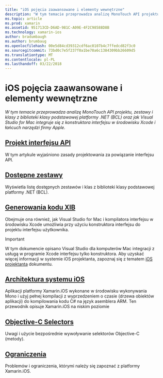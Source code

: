 ```yaml
---
title: "iOS pojęcia zaawansowane i elementy wewnętrzne"
description: "W tym temacie przeprowadza analizę MonoTouch API projektu, zestawy i klasy z biblioteki klasy podstawowej platformy .NET (BCL) oraz jak Visual Studio for Mac integruje się z konstruktora interfejsu w środowisku Xcode i łańcuch narzędzi firmy Apple."
ms.topic: article
ms.prod: xamarin
ms.assetid: 951713CD-D6AD-981C-A09E-4F2C98588D8B
ms.technology: xamarin-ios
author: bradumbaugh
ms.author: brumbaug
ms.openlocfilehash: 00e5d84cd39312cdf6ac0107b4c7ffedcd82f3c0
ms.sourcegitcommit: 73bd0c7e5f237f0a1be70a6c1384309bb26609d5
ms.translationtype: MT
ms.contentlocale: pl-PL
ms.lasthandoff: 03/22/2018
---
```

# <a name="ios-advanced-concepts-and-internals"></a>iOS pojęcia zaawansowane i elementy wewnętrzne

_W tym temacie przeprowadza analizę MonoTouch API projektu, zestawy i klasy z biblioteki klasy podstawowej platformy .NET (BCL) oraz jak Visual Studio for Mac integruje się z konstruktora interfejsu w środowisku Xcode i łańcuch narzędzi firmy Apple._




##  <a name="api-designiosinternalsapi-designindexmd"></a>[Projekt interfejsu API](~/ios/internals/api-design/index.md)

W tym artykule wyjaśniono zasady projektowania za powiązanie interfejsu API.




##  <a name="available-assembliescross-platforminternalsavailable-assembliesmd"></a>[Dostępne zestawy](~/cross-platform/internals/available-assemblies.md)

Wyświetla listę dostępnych zestawów i klas z biblioteki klasy podstawowej platformy .NET (BCL).




##  <a name="xib-code-generationiosinternalsxib-code-generationmd"></a>[Generowania kodu XIB](~/ios/internals/xib-code-generation.md)

Obejmuje ona również, jak Visual Studio for Mac i kompilatora interfejsu w środowisku Xcode umożliwia przy użyciu konstruktora interfejsu do projektu interfejsu użytkownika.

> [!IMPORTANT]
> W tym dokumencie opisano Visual Studio dla komputerów Mac integracji z usługą w programie Xcode interfejsu tylko konstruktora. Aby uzyskać więcej informacji w systemie iOS projektanta, zapoznaj się z tematem [iOS projektanta](~/ios/user-interface/designer/index.md) dokumentu.



##  <a name="ios-architectureiosinternalsarchitecturemd"></a>[Architektura systemu iOS](~/ios/internals/architecture.md)

Aplikacji platformy Xamarin.iOS wykonane w środowisku wykonywania Mono i użyj pełnej kompilacji z wyprzedzeniem o czasie (drzewa obiektów aplikacji) do kompilowania kodu C# na język asemblera ARM. Ten przewodnik opisuje Xamarin.iOS na niskim poziomie

##  <a name="objective-c-selectorsiosinternalsobjective-c-selectorsmd"></a>[Objective-C Selectors](~/ios/internals/objective-c-selectors.md)

Uwagi i użycie bezpośrednie wywoływanie selektorów Objective-C (metody).


##  <a name="limitationslimitationsmd"></a>[Ograniczenia](limitations.md)

Problemów i ograniczenia, którymi należy się zapoznać z platformy Xamarin.iOS.